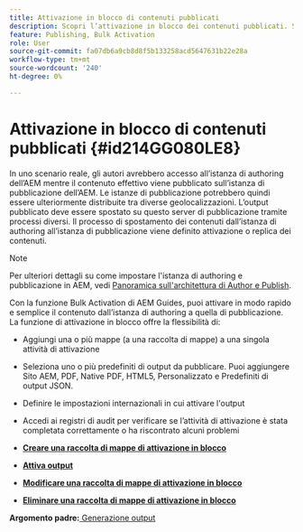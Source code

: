 ```yaml
---
title: Attivazione in blocco di contenuti pubblicati
description: Scopri l’attivazione in blocco dei contenuti pubblicati. Scopri i vantaggi della funzione di attivazione in blocco nelle guide AEM.
feature: Publishing, Bulk Activation
role: User
source-git-commit: fa07db6a9cb8d8f5b133258acd5647631b22e28a
workflow-type: tm+mt
source-wordcount: '240'
ht-degree: 0%

---
```


# Attivazione in blocco di contenuti pubblicati {#id214GG080LE8}

In uno scenario reale, gli autori avrebbero accesso all’istanza di authoring dell’AEM mentre il contenuto effettivo viene pubblicato sull’istanza di pubblicazione dell’AEM. Le istanze di pubblicazione potrebbero quindi essere ulteriormente distribuite tra diverse geolocalizzazioni. L’output pubblicato deve essere spostato su questo server di pubblicazione tramite processi diversi. Il processo di spostamento dei contenuti dall’istanza di authoring all’istanza di pubblicazione viene definito attivazione o replica dei contenuti.

>[!NOTE]
>
> Per ulteriori dettagli su come impostare l&#39;istanza di authoring e pubblicazione in AEM, vedi [Panoramica sull&#39;architettura di Author e Publish](https://experienceleague.adobe.com/docs/experience-manager-screens/user-guide/administering/author-publish/author-publish-architecture-overview.html?lang=en#prerequisites).

Con la funzione Bulk Activation di AEM Guides, puoi attivare in modo rapido e semplice il contenuto dall’istanza di authoring a quella di pubblicazione. La funzione di attivazione in blocco offre la flessibilità di:

- Aggiungi una o più mappe \(a una raccolta di mappe\) a una singola attività di attivazione

- Seleziona uno o più predefiniti di output da pubblicare. Puoi aggiungere Sito AEM, PDF, Native PDF, HTML5, Personalizzato e
Predefiniti di output JSON.


- Definire le impostazioni internazionali in cui attivare l&#39;output

- Accedi ai registri di audit per verificare se l’attività di attivazione è stata completata correttamente o ha riscontrato alcuni problemi


- **[Creare una raccolta di mappe di attivazione in blocco](conf-bulk-activation-create-map-collection.md)**

- **[Attiva output](conf-bulk-activation-publish-map-collection.md)**

- **[Modificare una raccolta di mappe di attivazione in blocco](conf-bulk-activation-edit-map-collection.md)**

- **[Eliminare una raccolta di mappe di attivazione in blocco](conf-bulk-activation-delete-map-collection.md)**


**Argomento padre:**[ Generazione output](generate-output.md)
